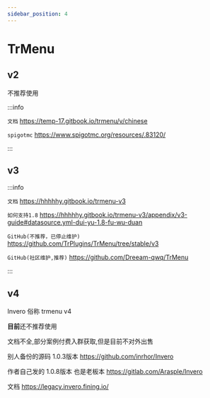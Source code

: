 ```yaml
---
sidebar_position: 4
---
```


# TrMenu

## v2

不推荐使用

:::info

`文档` https://temp-17.gitbook.io/trmenu/v/chinese

`spigotmc` https://www.spigotmc.org/resources/.83120/

:::

## v3

:::info

`文档` https://hhhhhy.gitbook.io/trmenu-v3

`如何支持1.8` https://hhhhhy.gitbook.io/trmenu-v3/appendix/v3-guide#datasource.yml-dui-yu-1.8-fu-wu-duan

`GitHub(不推荐，已停止维护)` https://github.com/TrPlugins/TrMenu/tree/stable/v3

`GitHub(社区维护,推荐)` https://github.com/Dreeam-qwq/TrMenu

:::

## v4

Invero 俗称 trmenu v4

**目前**还不推荐使用

文档不全,部分案例付费入群获取,但是目前不对外出售

别人备份的源码 1.0.3版本 https://github.com/inrhor/Invero

作者自己发的 1.0.8版本 也是老板本 https://gitlab.com/Arasple/Invero

文档 https://legacy.invero.fining.io/